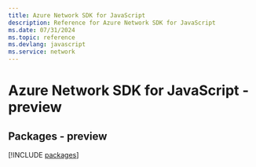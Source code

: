 ```yaml
---
title: Azure Network SDK for JavaScript
description: Reference for Azure Network SDK for JavaScript
ms.date: 07/31/2024
ms.topic: reference
ms.devlang: javascript
ms.service: network
---
```

# Azure Network SDK for JavaScript - preview
## Packages - preview
[!INCLUDE [packages](network-index.md)]